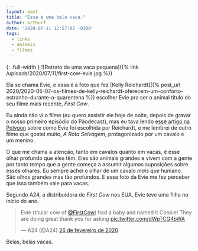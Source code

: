 ```yaml
---
layout: post
title: "Essa é uma bela vaca."
author: arthurf
date: '2020-07-11 12:57:02 -0300'
tags:
  - links
  - animais
  - filmes
---
```


{: .full-width }
![Retrato de uma vaca pequena]({% link /uploads/2020/07/11/first-cow-evie.jpg %})

Ela se chama Evie, e essa é a foto que fez [Kelly Reichardt]({% post_url 2020/2020-05-07-os-filmes-de-kelly-reichardt-oferecem-um-conforto-estranho-durante-a-quarentena %}) escolher Evie pra ser o animal título do seu filme mais recente, *First Cow*.

Eu ainda não vi o filme (eu quero assistir ele hoje de noite, depois de gravar o nosso primeiro episódio do Pãodecast), mas eu tava lendo [esse artigo na Polygon](https://www.polygon.com/2020/7/8/21316413/first-cow-cast-a24-evie-headshot-kelly-reichardt-cameo) sobre como Evie foi escolhida por Reichardt, e me lembrei de outro filme que gostei muito, _A Rota Selvagem_, protagonizado por um cavalo e um menino.

O que me chama a atenção, tanto em cavalos quanto em vacas, é esse olhar profundo que eles têm. Eles são animais grandes e vivem com a gente por tanto tempo que a gente começa a assumir algumas suposições sobre esses olhares. Eu sempre achei o olhar de um cavalo *mais que* humano. São olhos grandes mas tào profundos. E essa foto da Evie me fez perceber que isso também vale para vacas.

Segundo A24, a distribuidora de _First Cow_ nos EUA, Evie teve uma filha no início do ano.

<blockquote class="twitter-tweet" data-lang="pt" data-dnt="true"><p lang="en" dir="ltr">Evie (titular cow of <a href="https://twitter.com/FirstCow?ref_src=twsrc%5Etfw">@FirstCow</a>) had a baby and named it Cookie! They are doing great thank you for asking <a href="https://t.co/dWpTCG4bWA">pic.twitter.com/dWpTCG4bWA</a></p><p>&mdash; A24 (@A24) <a href="https://twitter.com/A24/status/1232747600027299843?ref_src=twsrc%5Etfw">26 de fevereiro de 2020</a></p></blockquote><script async src="https://platform.twitter.com/widgets.js"></script>

Belas, belas vacas.
